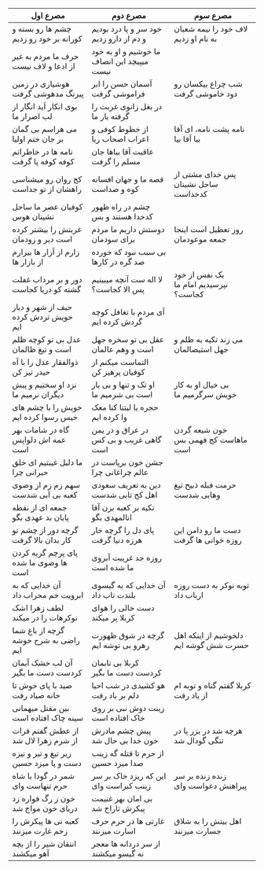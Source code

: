 | مصرع اول                                | مصرع دوم                                   | مصرع سوم                              |
|-----------------------------------------|--------------------------------------------|---------------------------------------|
| چشم ها رو بسته و کورانه بر خود رو زدیم  | خود سر و پا درد بودیم و دم از دارو زدیم    | لاف خود را نیمه شعبان به نام او زدیم  |
| حرف ما مردم به غیر از ادعا و لاف نیست   | ما خوشیم و او به خود میپیچد این انصاف نیست |                                       |
| هوشیاری در زمین پیرنگ مدهوشی گرفت       | آسمان حسن را ابر فراموشی گرفت              | شب چراغ بیکسان رو دود خاموشی گرفت     |
| بوی انکار آید انگار از لب اصرار ما      | در بغل زانوی غربت را گرفته یار ما          |                                       |
| می هراسم بی گمان بر جان ختم اولیا       | از خطوط کوفی و اعراب اصحاب ریا             | نامه پشت نامه، ای آقا بیا آقا بیا     |
| نامه ها در خاطراتم کوفه کوفه پا گرفت    | عاقبت آقا بیاها جان مسلم را گرفت           |                                       |
| کج روان رو میشناسی راهشان از تو جداست   | قصه ما و جهان افسانه کوه و صداست           | پس خدای مشتی از ساحل نشینان کدخداست   |
| کوفیان عصر ما ساحل نشینان هوس           | چشم در راه ظهور کدخدا هستند و بس           |                                       |
| غربتش را بیشتر کرده است دیر و زودمان    | دوستش داریم ما مردم برای سودمان            | روز تعطیل است اینجا جمعه موعودمان     |
| زارم از آزار ها بیزارم از بازار ها      | بی سبب نبود که خورده صد گره در کارها       |                                       |
| دور و بر مرداب غفلت گشته کو دریا کجاست  | لا اله ست آنچه میبینیم پس الا کجاست؟       | یک نفس از خود نپرسیدیم امام ما کجاست؟ |
| حیف از شهر و دیار خویش تردش کرده ایم    | آی مردم با تغافل کوچه گردش کرده ایم        |                                       |
| عدل بی تو کوچه ظلم است و تیغ ظالمان     | عقل بی تو سخره جهل است و وهم عالمان        | می زند تکیه به ظلم و جهل استیصالمان   |
| ذوالفقار عدل را با آه حیدر تیز کن       | التماست میکنم از کوفیان پرهیز کن           |                                       |
| نزد او سختیم و پیش دیگران نرمیم ما      | او تک و تنها و بی یار است بی شرمیم ما      | بی خیال او به کار خویش سرگرمیم ما     |
| خویش را با چشم های خیس رسوا کرده ایم    | حجره یا لیتنا کنا معک وا کرده ایم          |                                       |
| گاه در شامات بهر عمه اش دلواپس است      | در عراق و در یمن گاهی غریب و بی کس است     | خون شیعه گردن ماهاست کج فهمی بس است   |
| ما دلیل غیبتیم ای خلق حیرانی چرا        | جشن خون برپاست در عالم چراغانی چرا         |                                       |
| سهم زم زم از وضوی کعبه بی آبی شدست      | دین به تعریف سعودی اهل کج تابی شدست        | حرمت فبله ذبیح تیغ وهابی شدست         |
| جمعه ای از نقطه پایان بد عهدی بگو       | تکیه بر کعبه بزن آقا انالمهدی بگو          |                                       |
| گرچه دور از چشم تو کار بدان بالا  گرفت  | پای دل را گرچه خار هرزه دنیا گرفت          | دست ما رو دامن این روزه خوانی ها گرفت |
| پای پرچم گریه کردن ها وضوی ما شده است   | روزه جد غریبت آبروی ما شده است             |                                       |
| آن خدایی که به ابرویت خم محراب داد      | آن خدایی که به گیسوی بلندت تاب داد         | توبه نوکر به دست روزه ارباب داد       |
| لطف زهرا اشک نوکرهات را در میکند        | دست خالی را هوای کربلا پر میکند            |                                       |
| گرچه از باغ شما راضی به شرح خوشه ایم    | گرچه در شوق ظهورت رهرو بی توشه ایم         | دلخوشیم از اینکه اهل حسرت شش گوشه ایم |
| آن لب خشک آبمان کردست دست ما بگیر       | کربلا بی تابمان کردست دست ما بگیر          |                                       |
| صید با پای خوش تا خانه صیاد رفت         | هو کشیدی در شب احیا دلم بر باد رفت         | کربلا گفتم گناه و توبه ام از یاد رفت  |
| بین مقتل میهمانی سینه چاک افتاده است    | زینت دوش نبی بر روی خاک افتاده است         |                                       |
| از عطش گفتم فرات از شرم زهرا لال شد     | پیش چشم مادرش خون خدا بی حال شد            | هرچه شد در یزر پا در تنگی گودال شد    |
| زیر تیغ و تیر و نیزه دست و پا میزد حسین | از حرم تا قتله گه زینب صدا میزد حسین       |                                       |
| شمر در گودا با شاه حرم تنهاست وای       | این که ریزد خاک بر سر زینب کبراست وای      | زنده زنده بر سر پیراهنش دعواست وای    |
| خون ز رگ فواره زد دریای خون مواج شد     | بی امان بهر غنیمت پیکرش تاراج شد           |                                       |
| کعبه نی ها  پیکرش را زخم غارت میزنند    | غارتی ها در حرم حرف اسارت میزنند           | اهل بیتش را به شلاق جسارت میزنند      |
| انتقان شیر را از بچه آهو میکشند         | از سر دردانه ها معجر نه گیسو میکشند        |